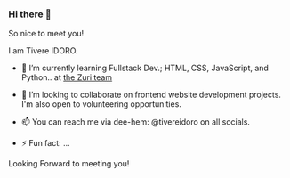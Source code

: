 ### Hi there 👋

So nice to meet you!

I am Tivere IDORO.

- 🌱 I’m currently learning Fullstack Dev.; HTML, CSS, JavaScript, and Python.. at <a href="https://github.com/Zuri-Team">the Zuri team </a>
- 👯 I’m looking to collaborate on frontend website development projects.
I'm also open to volunteering opportunities. 

- 📫 You can reach me via dee-hem:  @tivereidoro  on all socials.


- ⚡ Fun fact: ...

Looking Forward to meeting you!

